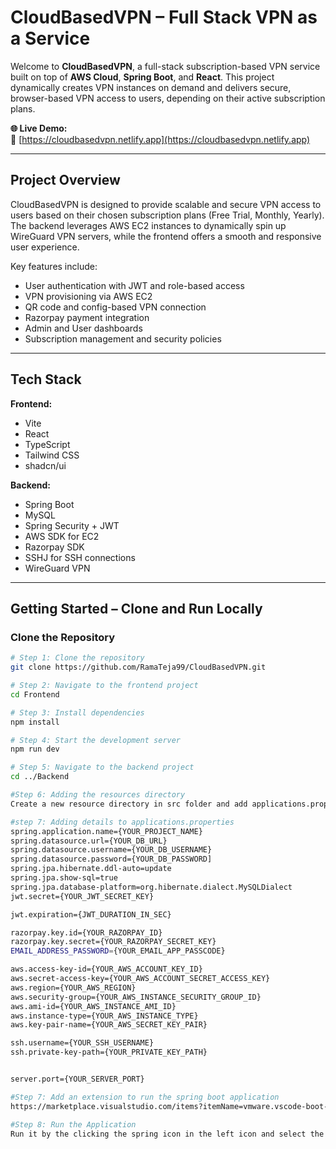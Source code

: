 # CloudBasedVPN – Full Stack VPN as a Service

Welcome to **CloudBasedVPN**, a full-stack subscription-based VPN service built on top of **AWS Cloud**, **Spring Boot**, and **React**. This project dynamically creates VPN instances on demand and delivers secure, browser-based VPN access to users, depending on their active subscription plans.

**🌐 Live Demo:**  
🔗 [https://cloudbasedvpn.netlify.app](https://cloudbasedvpn.netlify.app)

---

## Project Overview

CloudBasedVPN is designed to provide scalable and secure VPN access to users based on their chosen subscription plans (Free Trial, Monthly, Yearly). The backend leverages AWS EC2 instances to dynamically spin up WireGuard VPN servers, while the frontend offers a smooth and responsive user experience.

Key features include:

- User authentication with JWT and role-based access
- VPN provisioning via AWS EC2
- QR code and config-based VPN connection
- Razorpay payment integration
- Admin and User dashboards
- Subscription management and security policies

---

## Tech Stack

**Frontend:**
- Vite
- React
- TypeScript
- Tailwind CSS
- shadcn/ui

**Backend:**
- Spring Boot
- MySQL
- Spring Security + JWT
- AWS SDK for EC2
- Razorpay SDK
- SSHJ for SSH connections
- WireGuard VPN

---

## Getting Started – Clone and Run Locally

### Clone the Repository

```bash
# Step 1: Clone the repository
git clone https://github.com/RamaTeja99/CloudBasedVPN.git

# Step 2: Navigate to the frontend project
cd Frontend

# Step 3: Install dependencies
npm install

# Step 4: Start the development server
npm run dev

# Step 5: Navigate to the backend project
cd ../Backend

#Step 6: Adding the resources directory
Create a new resource directory in src folder and add applications.properties

#step 7: Adding details to applications.properties
spring.application.name={YOUR_PROJECT_NAME}
spring.datasource.url={YOUR_DB_URL}
spring.datasource.username={YOUR_DB_USERNAME}
spring.datasource.password={YOUR_DB_PASSWORD]
spring.jpa.hibernate.ddl-auto=update
spring.jpa.show-sql=true
spring.jpa.database-platform=org.hibernate.dialect.MySQLDialect
jwt.secret={YOUR_JWT_SECRET_KEY}

jwt.expiration={JWT_DURATION_IN_SEC}

razorpay.key.id={YOUR_RAZORPAY_ID}
razorpay.key.secret={YOUR_RAZORPAY_SECRET_KEY}
EMAIL_ADDRESS_PASSWORD={YOUR_EMAIL_APP_PASSCODE}

aws.access-key-id={YOUR_AWS_ACCOUNT_KEY_ID}
aws.secret-access-key={YOUR_AWS_ACCOUNT_SECRET_ACCESS_KEY}
aws.region={YOUR_AWS_REGION}
aws.security-group={YOUR_AWS_INSTANCE_SECURITY_GROUP_ID}
aws.ami-id={YOUR_AWS_INSTANCE_AMI_ID}
aws.instance-type={YOUR_AWS_INSTANCE_TYPE}
aws.key-pair-name={YOUR_AWS_SECRET_KEY_PAIR}

ssh.username={YOUR_SSH_USERNAME}
ssh.private-key-path={YOUR_PRIVATE_KEY_PATH}


server.port={YOUR_SERVER_PORT}

#Step 7: Add an extension to run the spring boot application
https://marketplace.visualstudio.com/items?itemName=vmware.vscode-boot-dev-pack

#Step 8: Run the Application
Run it by the clicking the spring icon in the left icon and select the these application and click on the run button




